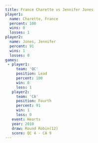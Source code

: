 ```yaml
---
title: France Charette vs Jennifer Jones
player1:                
  name: Charette, France
  percent: 100          
  wins: 0               
  losses: 1             
player2:                
  name: Jones, Jennifer 
  percent: 91           
  wins: 1               
  losses: 0             
games:
 - player1:        
     team: 'QC'    
     position: Lead
     percent: 100  
     win: 0        
     loss: 1       
   player2:          
     team: 'CA'      
     position: Fourth
     percent: 91     
     win: 1          
     loss: 0         
   event: Hearts        
   year: 2010           
   draw: Round Robin(12)
   score: QC 4 - CA 9   
---
```

